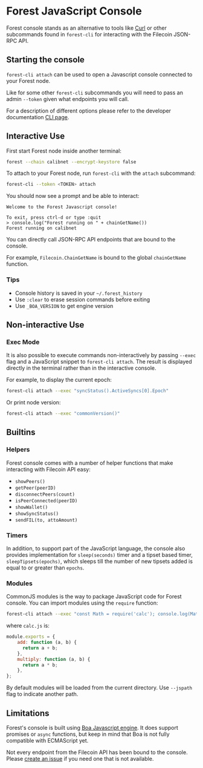 
# Forest JavaScript Console

Forest console stands as an alternative to tools like [Curl](https://github.com/curl/curl) or other subcommands found in `forest-cli` for interacting with the Filecoin JSON-RPC API.

## Starting the console

`forest-cli attach` can be used to open a Javascript console connected to your Forest node.

Like for some other `forest-cli` subcommands you will need to pass an admin `--token` given what endpoints you will call.

For a description of different options please refer to the developer documentation [CLI page](https://github.com/ChainSafe/forest/blob/main/documentation/developer_documentation/CLI.md#cli).

## Interactive Use

First start Forest node inside another terminal:

```bash
forest --chain calibnet --encrypt-keystore false
```

To attach to your Forest node, run `forest-cli` with the `attach` subcommand:

```bash
forest-cli --token <TOKEN> attach 
```

You should now see a prompt and be able to interact:

```                                          
Welcome to the Forest Javascript console!

To exit, press ctrl-d or type :quit
> console.log("Forest running on " + chainGetName())
Forest running on calibnet
```

You can directly call JSON-RPC API endpoints that are bound to the console.

For example, `Filecoin.ChainGetName` is bound to the global `chainGetName` function.

### Tips

- Console history is saved in your `~/.forest_history`
- Use `:clear` to erase session commands before exiting
- Use `_BOA_VERSION` to get engine version

## Non-interactive Use

### Exec Mode

It is also possible to execute commands non-interactively by passing `--exec` flag and a JavaScript snippet to `forest-cli attach`. The result is displayed directly in the terminal rather than in the interactive console.

For example, to display the current epoch:

```bash
forest-cli attach --exec "syncStatus().ActiveSyncs[0].Epoch"
```

Or print node version:

```bash
forest-cli attach --exec "commonVersion()"
```

## Builtins

### Helpers

Forest console comes with a number of helper functions that make interacting with Filecoin API easy:
 - `showPeers()`
 - `getPeer(peerID)`
 - `disconnectPeers(count)`
 - `isPeerConnected(peerID)`
 - `showWallet()`
 - `showSyncStatus()`
 - `sendFIL(to, attoAmount)`

### Timers

In addition, to support part of the JavaScript language, the console also provides implementation for `sleep(seconds)` timer and a tipset based timer, `sleepTipsets(epochs)`, which sleeps till the number of new tipsets added is equal to or greater than `epochs`.

### Modules

CommonJS modules is the way to package JavaScript code for Forest console. You can import modules using the `require` function:

```bash
forest-cli attach --exec "const Math = require('calc'); console.log(Math.add(39,3))"
```

where `calc.js` is:

```javascript
module.exports = {
    add: function (a, b) {
      return a + b;
    },
    multiply: function (a, b) {
      return a * b;
    },
};
```

By default modules will be loaded from the current directory. Use `--jspath` flag to indicate another path.

## Limitations

Forest's console is built using [Boa Javascript engine](https://github.com/boa-dev/boa). It does support promises or `async` functions, but keep in mind that Boa is not fully compatible with ECMAScript yet.

Not every endpoint from the Filecoin API has been bound to the console. Please [create an issue](https://github.com/ChainSafe/forest/issues) if you need one that is not available.
